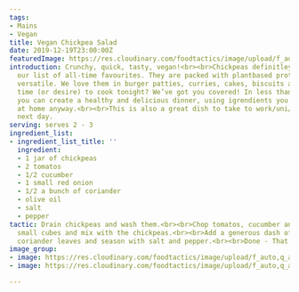 ```yaml
---
tags:
- Mains
- Vegan
title: Vegan Chickpea Salad
date: 2019-12-19T23:00:00Z
featuredImage: https://res.cloudinary.com/foodtactics/image/upload/f_auto,q_auto,w_auto,dpr_auto,c_scale/v1576848234/vegan-chickpea-salad-003_nevmby.jpg
introduction: Crunchy, quick, tasty, vegan!<br><br>Chickpeas definitley belong on
  our list of all-time favourites. They are packed with plantbased protein and incredibly
  versatile. We love them in burger patties, curries, cakes, biscuits and salads.<br><br>No
  time (or desire) to cook tonight? We’ve got you covered! In less than 5 minutes,
  you can create a healthy and delicious dinner, using igrendients you probably got
  at home anyway.<br><br>This is also a great dish to take to work/uni/school the
  next day.
serving: serves 2 - 3
ingredient_list:
- ingredient_list_title: ''
  ingredient:
  - 1 jar of chickpeas
  - 2 tomatos
  - 1/2 cucumber
  - 1 small red onion
  - 1/2 a bunch of coriander
  - olive oil
  - salt
  - pepper
tactic: Drain chickpeas and wash them.<br><br>Chop tomatos, cucumber and onion into
  small cubes and mix with the chickpeas.<br><br>Add a generous dash of olive oil,
  coriander leaves and season with salt and pepper.<br><br>Done - That's it!
image_group:
- image: https://res.cloudinary.com/foodtactics/image/upload/f_auto,q_auto,w_auto,dpr_auto,c_scale/v1576848020/vegan-chickpea-salad-001_asytne.jpg
- image: https://res.cloudinary.com/foodtactics/image/upload/f_auto,q_auto,w_auto,dpr_auto,c_scale/v1576848193/vegan-chickpea-salad-002_xiyfqc.jpg

---
```


